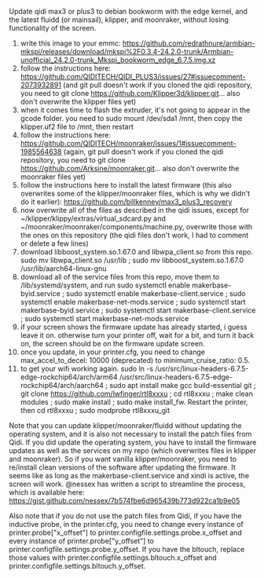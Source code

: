 Update qidi max3 or plus3 to debian bookworm with the edge kernel, and the latest fluidd (or mainsail), klipper, and moonraker, without losing functionality of the screen. 

1. write this image to your emmc: https://github.com/redrathnure/armbian-mkspi/releases/download/mkspi%2F0.3.4-24.2.0-trunk/Armbian-unofficial_24.2.0-trunk_Mkspi_bookworm_edge_6.7.5.img.xz
2. follow the instructions here: https://github.com/QIDITECH/QIDI_PLUS3/issues/27#issuecomment-2073932891 (and git pull doesn't work if you cloned the qidi repository, you need to git clone https://github.com/Klipper3d/klipper.git... also don't overwrite the klipper files yet)
3. when it comes time to flash the extruder, it's not going to appear in the gcode folder. you need to sudo mount /dev/sda1 /mnt, then copy the klipper.uf2 file to /mnt, then restart
4. follow the instructions here: https://github.com/QIDITECH/moonraker/issues/1#issuecomment-1985564638 (again, git pull doesn't work if you cloned the qidi repository, you need to git clone https://github.com/Arksine/moonraker.git... also don't overwrite the moonraker files yet)
5. follow the instructions here to install the latest firmware (this also overwrites some of the klipper/moonraker files, which is why we didn't do it earlier): https://github.com/billkenney/max3_plus3_recovery
6. now overwrite all of the files as described in the qidi issues, except for ~/klipper/klippy/extras/virtual_sdcard.py and ~/moonraker/moonraker/components/machine.py, overwrite those with the ones on this repository (the qidi files don't work, I had to comment or delete a few lines)
7. download libboost_system.so.1.67.0 and libwpa_client.so from this repo. sudo mv libwpa_client.so /usr/lib ; sudo mv libboost_system.so.1.67.0 /usr/lib/aarch64-linux-gnu
8. download all of the service files from this repo, move them to /lib/systemd/system, and run sudo systemctl enable makerbase-byid.service ; sudo systemctl enable makerbase-client.service ; sudo systemctl enable makerbase-net-mods.service ; sudo systemctl start makerbase-byid.service ; sudo systemctl start makerbase-client.service ; sudo systemctl start makerbase-net-mods.service
9. if your screen shows the firmware update has already started, i guess leave it on. otherwise turn your printer off, wait for a bit, and turn it back on, the screen should be on the firmware update screen.
10. once you update, in your printer.cfg, you need to change max_accel_to_decel: 10000 (deprecated) to minimum_cruise_ratio: 0.5.
11. to get your wifi working again. sudo ln -s /usr/src/linux-headers-6.7.5-edge-rockchip64/arch/arm64 /usr/src/linux-headers-6.7.5-edge-rockchip64/arch/aarch64 ; sudo apt install make gcc build-essential git ; git clone https://github.com/lwfinger/rtl8xxxu ; cd rtl8xxxu ; make clean modules ; sudo make install ; sudo make install_fw. Restart the printer, then cd rtl8xxxu ; sudo modprobe rtl8xxxu_git

Note that you can update klipper/moonraker/fluidd without updating the operating system, and it is also not necessary to install the patch files from Qidi. If you did update the operating system, you have to install the firmware updates as well as the services on my repo (which overwrites files in klipper and moonraker). So if you want vanilla klipper/moonraker, you need to re/install clean versions of the software after updating the firmware. It seems like as long as the makerbase-client.service and xindi is active, the screen will work. @nessex has written a script to streamline the process, which is available here: https://gist.github.com/nessex/7b574fbe6d965439b773d922ca1b9e05

Also note that if you do not use the patch files from Qidi, if you have the inductive probe, in the printer.cfg, you need to change every instance of printer.probe["x_offset"] to printer.configfile.settings.probe.x_offset and every instance of printer.probe["y_offset"] to printer.configfile.settings.probe.y_offset. If you have the bltouch, replace those values with printer.configfile.settings.bltouch.x_offset and printer.configfile.settings.bltouch.y_offset. 

